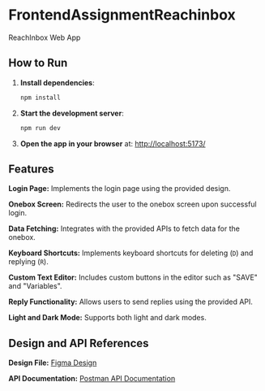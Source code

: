 # FrontendAssignmentReachinbox
ReachInbox Web App
## How to Run

1. **Install dependencies**:
   ```sh
   npm install
   ```
2. **Start the development server**:
   ```sh
   npm run dev
   ```
3. **Open the app in your browser** at:
   [http://localhost:5173/](http://localhost:5173/)

## Features

**Login Page:** Implements the login page using the provided design.

**Onebox Screen:** Redirects the user to the onebox screen upon successful login.

**Data Fetching:** Integrates with the provided APIs to fetch data for the onebox.

**Keyboard Shortcuts:** Implements keyboard shortcuts for deleting (`D`) and replying (`R`).

**Custom Text Editor:** Includes custom buttons in the editor such as "SAVE" and "Variables".

**Reply Functionality:** Allows users to send replies using the provided API.

**Light and Dark Mode:** Supports both light and dark modes.

## Design and API References

**Design File:** [Figma Design](https://www.figma.com/file/uECxqvFhEx9dn4ZuO7wqmu/Reachinbox-Assignment?type=design&node-id=0-1&mode=design)

**API Documentation:** [Postman API Documentation](https://documenter.getpostman.com/view/30630244/2sA2rCTMKr#433eb613-e405-4239-9e2d-f20485b31b27)
